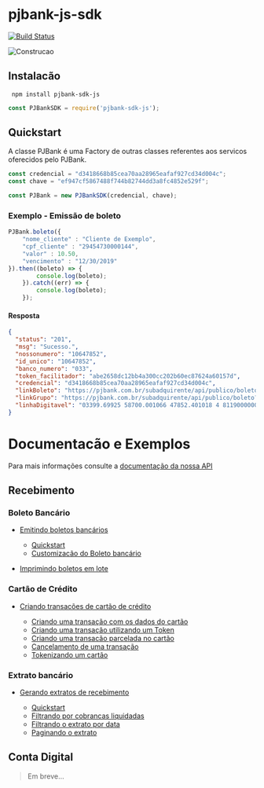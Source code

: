 # pjbank-js-sdk

[![Build Status](https://travis-ci.org/pjbank/pjbank-js-sdk.svg?branch=master)](http://travis-ci.org/pjbank/pjbank-js-sdk)

![Construcao](https://openclipart.org/image/2400px/svg_to_png/231626/underconstruction.png)

## Instalacão

```
 npm install pjbank-sdk-js
```



```javascript
const PJBankSDK = require('pjbank-sdk-js');
```

## Quickstart

A classe PJBank é uma Factory de outras classes referentes aos servicos oferecidos pelo PJBank.

```javascript
const credencial = "d3418668b85cea70aa28965eafaf927cd34d004c";
const chave = "ef947cf5867488f744b82744dd3a8fc4852e529f";

const PJBank = new PJBankSDK(credencial, chave);
```

### Exemplo - Emissão de boleto

```javascript
PJBank.boleto({
    "nome_cliente" : "Cliente de Exemplo",
    "cpf_cliente" : "29454730000144",
    "valor" : 10.50,
    "vencimento" : "12/30/2019"
}).then((boleto) => {
        console.log(boleto);
    }).catch((err) => {
        console.log(boleto);
    });

```

#### Resposta 

```json
{ 
  "status": "201",
  "msg": "Sucesso.",
  "nossonumero": "10647852",
  "id_unico": "10647852",
  "banco_numero": "033",
  "token_facilitador": "abe2658dc12bb4a300cc202b60ec87624a60157d",
  "credencial": "d3418668b85cea70aa28965eafaf927cd34d004c",
  "linkBoleto": "https://pjbank.com.br/subadquirente/api/publico/boleto?i=ac0e56cb6327716148026058dbd766405a956b81",
  "linkGrupo": "https://pjbank.com.br/subadquirente/api/publico/boleto?g=cea7286b0db4f1f950ed9725bcfad201f7e60e87",
  "linhaDigitavel": "03399.69925 58700.001066 47852.401018 4 81190000005050" 
}
```

# Documentacão e Exemplos

Para mais informações consulte a [documentação da nossa API](https://embreve.com)

## Recebimento

### Boleto Bancário 

* [Emitindo boletos bancários](docs/Recebimento/EmitirBoletoBancario.md) 

    * [Quickstart](docs/Recebimento/EmitirBoletoBancario.md#Quickstart-com-o-Boleto-bancário)
    * [Customizacão do Boleto bancário](docs/Recebimento/EmitirBoletoBancario.md#Customizacao-do-Boleto-bancário)

* [Imprimindo boletos em lote](docs/Recebimento/ImpressaoBoletosEmLote.md)


### Cartão de Crédito 

* [Criando transacões de cartão de crédito](docs/Recebimento/TransacaoDeCartao.md) 

    * [Criando uma transação com os dados do cartão](docs/Recebimento/TransacaoDeCartao.md#quickstart-rapido)
    * [Criando uma transação utilizando um Token](docs/Recebimento/TransacaoDeCartao.md#gerando-uma-transacao-utilizando-um-token)
    
    * [Criando uma transacão parcelada no cartão](docs/Recebimento/TransacaoDeCartao.md#gerando-uma-transação-parcelada-no-cartão)
    * [Cancelamento de uma transação](docs/Recebimento/TransacaoDeCartao.md#cancelamento-de-uma-transacao)
    * [Tokenizando um cartão](docs/Recebimento/TransacaoDeCartao.md#tokenizando-um-cartao-de-credito)


### Extrato bancário

* [Gerando extratos de recebimento](docs/Recebimento/ExtratoBancario.md)

    * [Quickstart](docs/Recebimento/ExtratoBancario.md#quickstart-do-extrato)
    * [Filtrando por cobrancas liquidadas](docs/Recebimento/ExtratoBancario.md#filtrando-somente-por-cobrancas-liquidadas-no-extrato)
    * [Filtrando o extrato por data](docs/Recebimento/ExtratoBancario.md#filtrando-o-extrato-por-data)
    * [Paginando o extrato](docs/Recebimento/ExtratoBancario.md#paginando-o-extrato)
## Conta Digital 

> Em breve...
